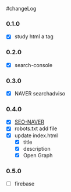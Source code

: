 #changeLog


### 0.1.0
- [x] study html a tag


### 0.2.0
- [x] search-console


### 0.3.0
- [X] NAVER searchadviso


### 0.4.0
- [X] [SEO-NAVER](https://github.com/jsmin6330/jsmin6330.github.io/issues/4)
- [X] robots.txt add file
- [X] update index.html
    - [X] title
    - [X] description
    - [X] Open Graph

### 0.5.0
- [ ] firebase

